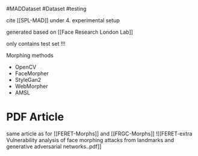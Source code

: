 #MADDataset  #Dataset #testing

cite [[SPL-MAD]] under 4. experimental setup

generated based on [[Face Research London Lab]]

only contains test set !!!

Morphing methods
- OpenCV
- FaceMorpher
- StyleGan2
- WebMorpher
- AMSL

# PDF Article 
same article as for [[FERET-Morphs]] and [[FRGC-Morphs]]
![[FERET-extra Vulnerability analysis of face morphing attacks from landmarks and generative adversarial networks..pdf]]